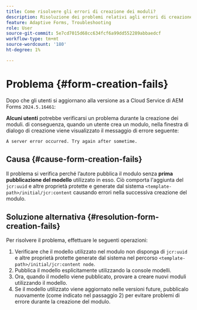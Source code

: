 ```yaml
---
title: Come risolvere gli errori di creazione dei moduli?
description: Risoluzione dei problemi relativi agli errori di creazione dei moduli nell’ambiente as a Cloud Service di AEM Forms.
feature: Adaptive Forms, Troubleshooting
role: User
source-git-commit: 5e7cd7015d68cc634fcf6a99dd552289abbaedcf
workflow-type: tm+mt
source-wordcount: '180'
ht-degree: 1%

---
```


# Problema   {#form-creation-fails}

Dopo che gli utenti si aggiornano alla versione as a Cloud Service di AEM Forms `2024.5.16461`:

**Alcuni utenti** potrebbe verificarsi un problema durante la creazione dei moduli. di conseguenza, quando un utente crea un modulo, nella finestra di dialogo di creazione viene visualizzato il messaggio di errore seguente:

`A server error occurred. Try again after sometime.`

## Causa {#cause-form-creation-fails}

Il problema si verifica perché l’autore pubblica il modulo senza **prima pubblicazione del modello** utilizzato in esso. Ciò comporta l&#39;aggiunta del `jcr:uuid` e altre proprietà protette e generate dal sistema `<template-path>/initial/jcr:content` causando errori nella successiva creazione del modulo.

## Soluzione alternativa {#resolution-form-creation-fails}

Per risolvere il problema, effettuare le seguenti operazioni:

1. Verificare che il modello utilizzato nel modulo non disponga di `jcr:uuid` e altre proprietà protette generate dal sistema nel percorso `<template-path>/initial/jcr:content node`.
1. Pubblica il modello esplicitamente utilizzando la console modelli.
1. Ora, quando il modello viene pubblicato, provare a creare nuovi moduli utilizzando il modello.
1. Se il modello utilizzato viene aggiornato nelle versioni future, pubblicalo nuovamente (come indicato nel passaggio 2) per evitare problemi di errore durante la creazione del modulo.


<!--

# Issue {#form-creation-fails}

After updating to AEM Forms as a Cloud Service version `2024.5.16461.20240524T172309Z`, When a user publishes a form using an unpublished template, it fails to create a form and shows an error:

`Property is protected: jcr:uuid = 09e0d6be-f619-4405-b021-27eb1c5326d3`

## Solution {#troubleshoot-form-creation-fails}

To resolve the issue, perform the following workaround steps:

1. Publish the template explicitly using the template console.
    
    >[!NOTE]
    > Prior to this step ensure that the (unpublished) template does not have `jcr:uuid` and other system generated properties under the initial content's `jcr:content node`. To sort out it, first, sanitize the template to publish it explicitly.

    >[!NOTE]
    > This action doesn't replicate the initial content node.
1. Now, when your template is published, try creating new forms using the template.
1. If the template is changed in the future, publish it again as mentioned in the step 1.

-->










